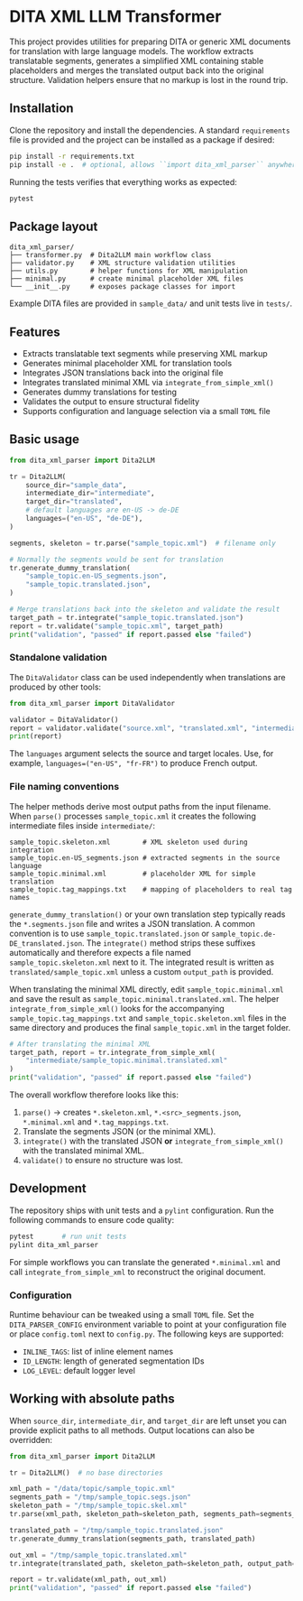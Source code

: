 # DITA XML LLM Transformer

This project provides utilities for preparing DITA or generic XML documents for
translation with large language models. The workflow extracts translatable
segments, generates a simplified XML containing stable placeholders and merges
the translated output back into the original structure. Validation helpers ensure
that no markup is lost in the round trip.

## Installation

Clone the repository and install the dependencies. A standard ``requirements``
file is provided and the project can be installed as a package if desired:

```bash
pip install -r requirements.txt
pip install -e .  # optional, allows ``import dita_xml_parser`` anywhere
```

Running the tests verifies that everything works as expected:

```bash
pytest
```

## Package layout

```
dita_xml_parser/
├── transformer.py  # Dita2LLM main workflow class
├── validator.py    # XML structure validation utilities
├── utils.py        # helper functions for XML manipulation
├── minimal.py      # create minimal placeholder XML files
└── __init__.py     # exposes package classes for import
```

Example DITA files are provided in `sample_data/` and unit tests live in `tests/`.

## Features

- Extracts translatable text segments while preserving XML markup
- Generates minimal placeholder XML for translation tools
- Integrates JSON translations back into the original file
- Integrates translated minimal XML via ``integrate_from_simple_xml()``
- Generates dummy translations for testing
- Validates the output to ensure structural fidelity
- Supports configuration and language selection via a small ``TOML`` file

## Basic usage

```python
from dita_xml_parser import Dita2LLM

tr = Dita2LLM(
    source_dir="sample_data",
    intermediate_dir="intermediate",
    target_dir="translated",
    # default languages are en-US -> de-DE
    languages=("en-US", "de-DE"),
)

segments, skeleton = tr.parse("sample_topic.xml")  # filename only

# Normally the segments would be sent for translation
tr.generate_dummy_translation(
    "sample_topic.en-US_segments.json",
    "sample_topic.translated.json",
)

# Merge translations back into the skeleton and validate the result
target_path = tr.integrate("sample_topic.translated.json")
report = tr.validate("sample_topic.xml", target_path)
print("validation", "passed" if report.passed else "failed")
```

### Standalone validation

The `DitaValidator` class can be used independently when translations are
produced by other tools:

```python
from dita_xml_parser import DitaValidator

validator = DitaValidator()
report = validator.validate("source.xml", "translated.xml", "intermediate")
print(report)
```

The ``languages`` argument selects the source and target locales. Use, for
example, ``languages=("en-US", "fr-FR")`` to produce French output.

### File naming conventions

The helper methods derive most output paths from the input filename.  When
`parse()` processes `sample_topic.xml` it creates the following intermediate
files inside `intermediate/`:

```
sample_topic.skeleton.xml        # XML skeleton used during integration
sample_topic.en-US_segments.json # extracted segments in the source language
sample_topic.minimal.xml         # placeholder XML for simple translation
sample_topic.tag_mappings.txt    # mapping of placeholders to real tag names
```

`generate_dummy_translation()` or your own translation step typically reads the
`*.segments.json` file and writes a JSON translation.  A common convention is to
use `sample_topic.translated.json` or `sample_topic.de-DE_translated.json`.  The
`integrate()` method strips these suffixes automatically and therefore expects a
file named `sample_topic.skeleton.xml` next to it.  The integrated result is
written as `translated/sample_topic.xml` unless a custom `output_path` is
provided.

When translating the minimal XML directly, edit
`sample_topic.minimal.xml` and save the result as
`sample_topic.minimal.translated.xml`.  The helper
`integrate_from_simple_xml()` looks for the accompanying
`sample_topic.tag_mappings.txt` and `sample_topic.skeleton.xml` files in the
same directory and produces the final `sample_topic.xml` in the target folder.

```python
# After translating the minimal XML
target_path, report = tr.integrate_from_simple_xml(
    "intermediate/sample_topic.minimal.translated.xml"
)
print("validation", "passed" if report.passed else "failed")
```

The overall workflow therefore looks like this:

1. `parse()` → creates `*.skeleton.xml`, `*.<src>_segments.json`, `*.minimal.xml`
   and `*.tag_mappings.txt`.
2. Translate the segments JSON (or the minimal XML).
3. `integrate()` with the translated JSON **or** `integrate_from_simple_xml()`
   with the translated minimal XML.
4. `validate()` to ensure no structure was lost.

## Development

The repository ships with unit tests and a ``pylint`` configuration. Run the
following commands to ensure code quality:

```bash
pytest       # run unit tests
pylint dita_xml_parser
```

For simple workflows you can translate the generated `*.minimal.xml` and call `integrate_from_simple_xml` to reconstruct the original document.

### Configuration

Runtime behaviour can be tweaked using a small ``TOML`` file. Set the
``DITA_PARSER_CONFIG`` environment variable to point at your configuration file
or place ``config.toml`` next to ``config.py``. The following keys are
supported:

- ``INLINE_TAGS``: list of inline element names
- ``ID_LENGTH``: length of generated segmentation IDs
- ``LOG_LEVEL``: default logger level

## Working with absolute paths

When `source_dir`, `intermediate_dir`, and `target_dir` are left unset you can
provide explicit paths to all methods. Output locations can also be overridden:

```python
from dita_xml_parser import Dita2LLM

tr = Dita2LLM()  # no base directories

xml_path = "/data/topic/sample_topic.xml"
segments_path = "/tmp/sample_topic.segs.json"
skeleton_path = "/tmp/sample_topic.skel.xml"
tr.parse(xml_path, skeleton_path=skeleton_path, segments_path=segments_path)

translated_path = "/tmp/sample_topic.translated.json"
tr.generate_dummy_translation(segments_path, translated_path)

out_xml = "/tmp/sample_topic.translated.xml"
tr.integrate(translated_path, skeleton_path=skeleton_path, output_path=out_xml)

report = tr.validate(xml_path, out_xml)
print("validation", "passed" if report.passed else "failed")
```
